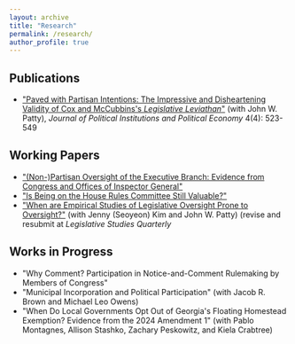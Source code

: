 ```yaml
---
layout: archive
title: "Research"
permalink: /research/
author_profile: true
---
```


Publications
------------

- ["Paved with Partisan Intentions: The Impressive and Disheartening Validity of Cox and McCubbins's *Legislative Leviathan*"](/files/kinnardpatty2023.pdf) (with John W. Patty), *Journal of Political Institutions and Political Economy* 4(4): 523-549

Working Papers
--------------

- ["(Non-)Partisan Oversight of the Executive Branch: Evidence from Congress and Offices of Inspector General"](/files/oigpaper.pdf)
- ["Is Being on the House Rules Committee Still Valuable?"](/files/rulescommitteepaper.pdf)
- ["When are Empirical Studies of Legislative Oversight Prone to Oversight?"](/files/lsqoversightpaper.pdf) (with Jenny (Seoyeon) Kim and John W. Patty) (revise and resubmit at *Legislative Studies Quarterly*

Works in Progress
-----------------

- "Why Comment? Participation in Notice-and-Comment Rulemaking by Members of Congress"
- "Municipal Incorporation and Political Participation" (with Jacob R. Brown and Michael Leo Owens)
- "When Do Local Governments Opt Out of Georgia's Floating Homestead Exemption? Evidence from the 2024 Amendment 1" (with Pablo Montagnes, Allison Stashko, Zachary Peskowitz, and Kiela Crabtree)
